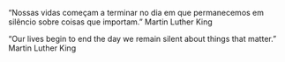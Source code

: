 “Nossas vidas começam a terminar no dia em que permanecemos em silêncio sobre coisas que importam.” Martin Luther King

“Our lives begin to end the day we remain silent about things that matter.” Martin Luther King
